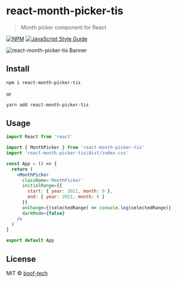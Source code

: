 # react-month-picker-tis

> Month picker component for React

[![NPM](https://img.shields.io/npm/v/react-month-picker-tis.svg)](https://www.npmjs.com/package/react-month-picker-tis) [![JavaScript Style Guide](https://img.shields.io/badge/code_style-standard-brightgreen.svg)](https://standardjs.com)

![react-month-picker-tis Banner](https://user-images.githubusercontent.com/76048512/119469702-da2daf00-bd5c-11eb-9bfd-94ca52212501.gif)

## Install

```bash
npm i react-month-picker-tis
```

or

```bash
yarn add react-month-picker-tis
```

## Usage

```jsx
import React from 'react'

import { MonthPicker } from 'react-month-picker-tis'
import 'react-month-picker-tis/dist/index.css'

const App = () => {
  return (
    <MonthPicker
      className='MonthPicker'
      initialRange={{
        start: { year: 2021, month: 0 },
        end: { year: 2021, month: 6 }
      }}
      onChange={(selectedRange) => console.log(selectedRange)}
      darkMode={false}
    />
  )
}

export default App
```

## License

MIT © [boof-tech](https://github.com/boof-tech)
